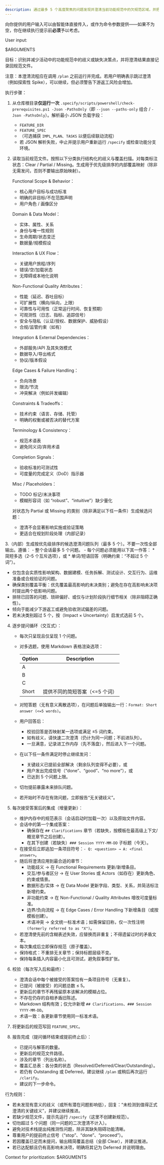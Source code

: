 ```yaml
---
description: 通过最多 5 个高度聚焦的问题发现并澄清当前功能规范中的欠规范区域，并把答案写回规范。
---
```


向你提供的用户输入可以由智能体直接传入，或作为命令参数提供——如果不为空，你在继续执行提示前**必须**予以考虑。

User input:

$ARGUMENTS

目标：识别并减少活动中的功能规范中的歧义或缺失决策点，并将澄清结果直接记录回规范文件。

注意：本澄清流程应在调用 `/plan` 之前运行并完成。若用户明确表示跳过澄清（例如探索性 Spike），可以继续，但必须警告下游返工风险会增加。

执行步骤：

1. 从仓库根目录**仅运行一次** `.specify/scripts/powershell/check-prerequisites.ps1 -Json -PathsOnly`（即 `--json --paths-only` 组合 / `-Json -PathsOnly`）。解析最小 JSON 负载字段：
   - `FEATURE_DIR`
   - `FEATURE_SPEC`
   - （可选捕获 `IMPL_PLAN`、`TASKS` 以便后续联动流程）
   - 若 JSON 解析失败，中止并提示用户重新运行 `/specify` 或检查功能分支环境。

2. 读取当前规范文件。按照以下分类执行结构化的歧义与覆盖扫描。对每类标注状态：Clear / Partial / Missing。生成用于优先级排序的内部覆盖映射（除非无需发问，否则不要输出原始映射）。

   Functional Scope & Behavior：
   - 核心用户目标与成功标准
   - 明确的非目标/不在范围声明
   - 用户角色 / 画像区分

   Domain & Data Model：
   - 实体、属性、关系
   - 身份与唯一性规则
   - 生命周期/状态变迁
   - 数据量/规模假设

   Interaction & UX Flow：
   - 关键用户旅程/序列
   - 错误/空/加载状态
   - 无障碍或本地化说明

   Non-Functional Quality Attributes：
   - 性能（延迟、吞吐目标）
   - 可扩展性（横向/纵向，上限）
   - 可靠性与可用性（正常运行时间、恢复预期）
   - 可观测性（日志、指标、追踪信号）
   - 安全与隐私（认证/授权、数据保护、威胁假设）
   - 合规/监管约束（如有）

   Integration & External Dependencies：
   - 外部服务/API 及其失效模式
   - 数据导入/导出格式
   - 协议/版本假设

   Edge Cases & Failure Handling：
   - 负向场景
   - 限流/节流
   - 冲突解决（例如并发编辑）

   Constraints & Tradeoffs：
   - 技术约束（语言、存储、托管）
   - 明确的权衡或被否决的替代方案

   Terminology & Consistency：
   - 规范术语表
   - 避免同义词/弃用术语

   Completion Signals：
   - 验收标准的可测试性
   - 可度量的完成定义（DoD）指示器

   Misc / Placeholders：
   - TODO 标记/未决事项
   - 模糊形容词（如 “robust”、“intuitive”）缺少量化

   对状态为 Partial 或 Missing 的类别（除非满足以下任一条件）生成候选问题：
   - 澄清不会显著影响实施或验证策略
   - 更适合在规划阶段处理（内部记录）

3.（内部）生成按优先级排序的候选澄清问题队列（最多 5 个）。不要一次性全部输出。遵循：
    - 整个会话最多 5 个问题。
    - 每个问题必须能用以下其一作答：
       * 简短多选（2–5 个互斥选项），或
       * 单词/短语回答（明确约束：“不超过 5 个词”）。
   - 仅包含会实质性影响架构、数据建模、任务拆解、测试设计、交互行为、运维准备或合规验证的问题。
   - 确保类别覆盖平衡：优先覆盖最高影响的未决类别；避免在存在高影响未决项时提出两个低影响问题。
   - 排除已回答的问题、琐碎偏好、或仅与计划阶段执行细节相关（除非阻碍正确性）。
   - 倾向于能减少下游返工或避免验收测试偏差的问题。
   - 若未决类别超过 5 个，按（Impact × Uncertainty）启发式选前 5 个。

4. 逐步提问循环（交互式）：
    - 每次只呈现且仅呈现 1 个问题。
    - 对多选题，使用 Markdown 表格渲染选项：

       | Option | Description |
       |--------|-------------|
       | A | <Option A description> |
       | B | <Option B description> |
       | C | <Option C description> |（按需增加 D/E，最多 5 个）
       | Short | 提供不同的简短答案（<=5 个词） |（仅在适合自由回答时包含）

    - 对短答题（无有意义离散选项），在问题后单独输出一行：`Format: Short answer (<=5 words)`。
    - 用户回答后：
       * 校验回答是否映射某一选项或满足 ≤5 词约束。
       * 如有歧义，请快速二次澄清（仍计为同一问题；不前进队列）。
       * 一旦满意，记录进工作内存（先不落盘），然后进入下一个问题。
    - 在以下任一条件满足时停止继续发问：
       * 关键歧义已提前全部解决（剩余队列变得不必要），或
       * 用户发出完成信号（“done”、“good”、“no more”），或
       * 已达到 5 个问题上限。
    - 切勿提前暴露未来排队问题。
    - 若开始时不存在有效问题，立即报告“无关键歧义”。

5. 每次接受答案后的集成（增量更新）：
    - 维护内存中的规范表示（会话启动时加载一次）以及原始文件内容。
    - 会话中的第一个集成答案：
       * 确保存在 `## Clarifications` 章节（若缺失，按模板在最高级上下文/概览章节之后创建）。
       * 在其下创建（若缺失）`### Session YYYY-MM-DD` 子标题（今天）。
    - 在接受后立即追加一条项目符号：`- Q: <question> → A: <final answer>`。
    - 随后将澄清应用到最合适的章节：
       * 功能歧义 → 在 Functional Requirements 更新/新增条目。
       * 交互/参与者区分 → 在 User Stories 或 Actors（如存在）更新角色、约束或情景。
       * 数据形态/实体 → 在 Data Model 更新字段、类型、关系，并简洁标注新增约束。
       * 非功能约束 → 在 Non-Functional / Quality Attributes 增改可度量标准。
       * 边界/负向流程 → 在 Edge Cases / Error Handling 下新增条目（或按模板创建）。
       * 术语冲突 → 全文统一标准术语；如需保留旧称，仅一次性注明 `(formerly referred to as "X")`。
    - 若澄清使先前的含糊表述失效，应替换而非重复；不得遗留过时的矛盾文本。
    - 每次集成后立即保存规范（原子覆盖）。
    - 保持格式：不重排无关章节；保持标题层级不变。
    - 保持每条插入内容最小化且可测试，避免叙事性扩张。

6. 校验（每次写入后和最终）：
   - 澄清会话中每个被接受的答案恰有一条项目符号（无重复）。
   - 已提问（被接受）的问题总数 ≤ 5。
   - 更新后的章节不再残留原本该解决的模糊占位。
   - 不存在仍存的自相矛盾旧陈述。
   - Markdown 结构有效；仅允许新增 `## Clarifications`、`### Session YYYY-MM-DD`。
   - 术语一致：各更新章节使用同一标准术语。

7. 将更新后的规范写回 `FEATURE_SPEC`。

8. 报告完成（提问循环结束或提前终止后）：
   - 已提问与解答的数量。
   - 更新后的规范文件路径。
   - 涉及的章节（列出名称）。
   - 覆盖汇总表：各分类的状态（Resolved/Deferred/Clear/Outstanding）。
   - 若仍有 Outstanding 或 Deferred，建议继续 `/plan` 或稍后再次运行 `/clarify`。
   - 建议的下一步命令。

行为规则：
- 若未发现有意义的歧义（或所有潜在问题影响低），回复：“未检测到值得正式澄清的关键歧义”，并建议继续推进。
- 若缺少规范文件，提示先运行 `/specify`（这里不创建新规范）。
- 切勿超过 5 个问题（同一问题的二次澄清不计入）。
- 避免对技术栈提出纯推测性问题，除非其缺失阻碍功能清晰。
- 尊重用户的提前终止信号（“stop”、“done”、“proceed”）。
- 若因覆盖已足而未提问，输出精简覆盖总结（全部 Clear），并建议推进。
- 若已达配额且仍有高影响未决项，明确将其记为 Deferred 并说明理由。

Context for prioritization: $ARGUMENTS
